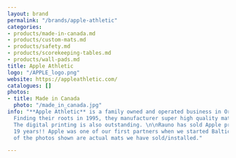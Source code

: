 ```yaml
---
layout: brand
permalink: "/brands/apple-athletic"
categories:
- products/made-in-canada.md
- products/custom-mats.md
- products/safety.md
- products/scorekeeping-tables.md
- products/wall-pads.md
title: Apple Athletic
logo: "/APPLE_logo.png"
website: https://appleathletic.com/
catalogues: []
photos:
- title: Made in Canada
  photo: "/made_in_canada.jpg"
info: "**Apple Athletic** is a family owned and operated business in Orillia, Ontario.
  Finding their roots in 1995, they manufacturer super high quality mats of all sorts.
  The digital printing is also outstanding. \n\nRauno has sold Apple products for
  19 years!! Apple was one of our first partners when we started Baltic Athletics.\n\nAll
  of the photos shown are actual mats we have sold/installed."

---
```

